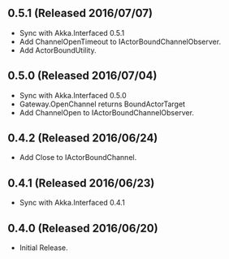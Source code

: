 ## 0.5.1 (Released 2016/07/07)

* Sync with Akka.Interfaced 0.5.1
* Add ChannelOpenTimeout to IActorBoundChannelObserver.
* Add ActorBoundUtility.

## 0.5.0 (Released 2016/07/04)

* Sync with Akka.Interfaced 0.5.0
* Gateway.OpenChannel returns BoundActorTarget
* Add ChannelOpen to IActorBoundChannelObserver.

## 0.4.2 (Released 2016/06/24)

* Add Close to IActorBoundChannel.

## 0.4.1 (Released 2016/06/23)

* Sync with Akka.Interfaced 0.4.1

## 0.4.0 (Released 2016/06/20)

* Initial Release.